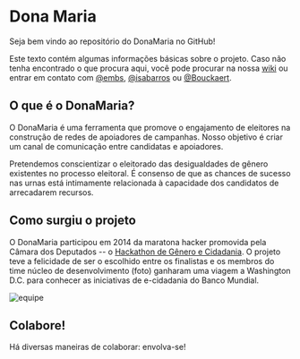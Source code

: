 # Dona Maria

Seja bem vindo ao repositório do DonaMaria no GitHub!

Este texto contém algumas informações básicas sobre o projeto. Caso não tenha
encontrado o que procura aqui, você pode procurar na nossa [wiki](https://github.com/Bouckaert/donamaria/wiki)
ou entrar em contato com [@embs](https://github.com/embs), [@isabarros](https://github.com/isabarros)
ou [@Bouckaert](https://github.com/Bouckaert).

## O que é o DonaMaria?

O DonaMaria é uma ferramenta que promove o engajamento de eleitores na construção
de redes de apoiadores de campanhas. Nosso objetivo é criar um canal de comunicação
entre candidatas e apoiadores.

Pretendemos conscientizar o eleitorado das desigualdades de gênero existentes no
processo eleitoral. É consenso de que as chances de sucesso nas urnas está
intimamente relacionada à capacidade dos candidatos de arrecadarem recursos.

## Como surgiu o projeto

O DonaMaria participou em 2014 da maratona hacker promovida pela Câmara dos Deputados -- o [Hackathon de Gênero e Cidadania](http://www2.camara.leg.br/responsabilidade-social/edulegislativa/educacao-legislativa-1/educacao-para-a-democracia-1/hackathon/2014). O projeto teve a felicidade de ser o escolhido entre os finalistas e os membros do time núcleo de desenvolvimento (foto) ganharam uma viagem a Washington D.C. para conhecer as iniciativas de e-cidadania do Banco Mundial.

![equipe](https://trello-attachments.s3.amazonaws.com/54e1ff078c3db720300ede44/1253x834/e796b7f9054e3c2e80837c702c732421/unnamed.jpg)

## Colabore!

Há diversas maneiras de colaborar: envolva-se!
